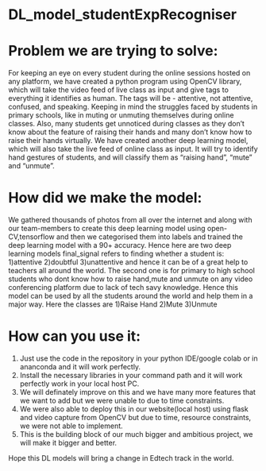 # DL_model_studentExpRecogniser

# Problem we are trying to solve:
 For keeping an eye on every student during the online sessions hosted on any platform, we have created a python program using OpenCV library, which will take the video feed of live class as input and give tags to everything it identifies as human. The tags will be - attentive, not attentive, confused, and speaking. Keeping in mind the struggles faced by students in primary schools, like in muting or unmuting themselves during online classes. Also, many students get unnoticed during classes as they don’t know about the feature of raising their hands and many don’t know how to raise their hands virtually. We have created another deep learning model, which will also take the live feed of online class as input. It will try to identify hand gestures of students, and will classify them as “raising hand”, “mute” and “unmute”.
 
# How did we make the model:
 We gathered thousands of photos from all over the internet and along with our team-members to create this deep learning model using open-CV,tensorflow and then we categorised them into labels and trained the deep learning model with a 90+ accuracy.
 Hence here are two deep learning models final_signal refers to finding whether a student is: 1)attentive 2)doubtful 3)unattentive and hence it can be of a great help to teachers all around the world.
 The second one is for primary to high school students who dont know how to raise hand,mute and unmute on any video conferencing platform due to lack of tech savy knowledge. Hence this model can be used by all the students around the world and help them in a major way. Here the classes are 1)Raise Hand 2)Mute 3)Unmute
 
 
# How can you use it:
 1) Just use the code in the repository in your python IDE/google colab or in ananconda and it will work perfectly. 
 2) Install the necessary libraries in your command path and it will work perfectly work in your local host PC. 
 3) We will definately improve on this and we have many more features that we want to add but we were unable to due to time constraints.
 4) We were also able to deploy this in our website(local host) using flask and video capture from OpenCV but due to time, resource constraints, we were not able to implement.
 5) This is the building block of our much bigger and ambitious project, we will make it bigger and better.
 
 Hope this DL  models will bring a change in Edtech track in the world.
 
 
